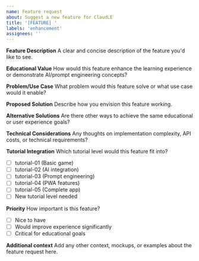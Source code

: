 ```yaml
---
name: Feature request
about: Suggest a new feature for ClaudLE
title: '[FEATURE] '
labels: 'enhancement'
assignees: ''
---
```


**Feature Description**
A clear and concise description of the feature you'd like to see.

**Educational Value**
How would this feature enhance the learning experience or demonstrate AI/prompt engineering concepts?

**Problem/Use Case**
What problem would this feature solve or what use case would it enable?

**Proposed Solution**
Describe how you envision this feature working.

**Alternative Solutions**
Are there other ways to achieve the same educational or user experience goals?

**Technical Considerations**
Any thoughts on implementation complexity, API costs, or technical requirements?

**Tutorial Integration**
Which tutorial level would this feature fit into?
- [ ] tutorial-01 (Basic game)
- [ ] tutorial-02 (AI integration)
- [ ] tutorial-03 (Prompt engineering)
- [ ] tutorial-04 (PWA features)
- [ ] tutorial-05 (Complete app)
- [ ] New tutorial level needed

**Priority**
How important is this feature?
- [ ] Nice to have
- [ ] Would improve experience significantly
- [ ] Critical for educational goals

**Additional context**
Add any other context, mockups, or examples about the feature request here.
